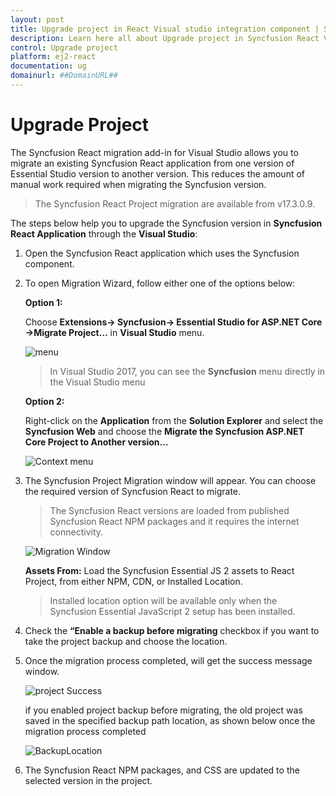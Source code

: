 ```yaml
---
layout: post
title: Upgrade project in React Visual studio integration component | Syncfusion
description: Learn here all about Upgrade project in Syncfusion React Visual studio integration component of Syncfusion Essential JS 2 and more.
control: Upgrade project 
platform: ej2-react
documentation: ug
domainurl: ##DomainURL##
---
```


# Upgrade Project

The Syncfusion React migration add-in for Visual Studio allows you to migrate an existing Syncfusion React application from one version of Essential Studio version to another version. This reduces the amount of manual work required when migrating the Syncfusion version.

> The Syncfusion React Project migration are available from v17.3.0.9.

The steps below help you to upgrade the Syncfusion version in **Syncfusion React Application** through the **Visual Studio**:

1. Open the Syncfusion React application which uses the Syncfusion component.

2. To open Migration Wizard, follow either one of the options below:

    **Option 1:**

    Choose **Extensions-> Syncfusion-> Essential Studio for ASP.NET Core ->Migrate Project…** in **Visual Studio** menu.

    ![menu](images/migrate-menu.png)

    > In Visual Studio 2017, you can see the **Syncfusion** menu directly in the Visual Studio menu

    **Option 2:**

    Right-click on the **Application** from the **Solution Explorer** and select the **Syncfusion Web** and choose the **Migrate the Syncfusion ASP.NET Core Project to Another version…**

    ![Context menu](images/migrate-context-menu.png)

3. The Syncfusion Project Migration window will appear. You can choose the required version of Syncfusion React to migrate.

    > The Syncfusion React versions are loaded from published Syncfusion React NPM packages and it requires the internet connectivity.

    ![Migration Window](images/migration-window.PNG)

    **Assets From:** Load the Syncfusion Essential JS 2 assets to React Project, from either NPM, CDN, or Installed Location.

    > Installed location option will be available only when the Syncfusion Essential JavaScript 2 setup has been installed.

4. Check the **“Enable a backup before migrating** checkbox if you want to take the project backup and choose the location.

5. Once the migration process completed, will get the success message window.

    ![project Success](images/Confirmation-window.PNG)

    if you enabled project backup before migrating, the old project was saved in the specified backup path location, as shown below once the migration process completed

    ![BackupLocation](images/BackupLocation.png)

6. The Syncfusion React NPM packages, and CSS are updated to the selected version in the project.
